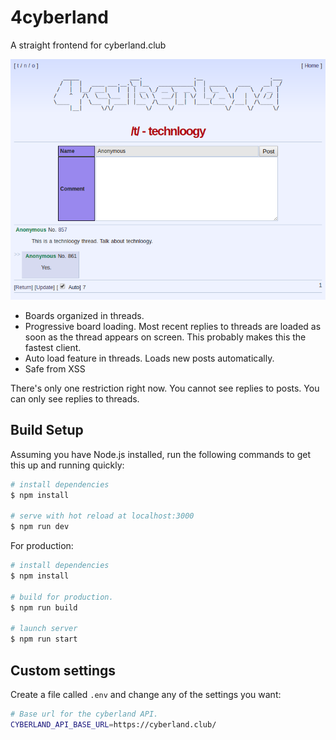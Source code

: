 # 4cyberland

A straight frontend for cyberland.club

![Screenshot](screenshot.png)

- Boards organized in threads.
- Progressive board loading. Most recent replies to threads are loaded as soon
  as the thread appears on screen. This probably makes this the fastest client.
- Auto load feature in threads. Loads new posts automatically.
- Safe from XSS

There's only one restriction right now. You cannot see replies to posts. You can
only see replies to threads.

## Build Setup

Assuming you have Node.js installed, run the following commands to get this up
and running quickly:

```bash
# install dependencies
$ npm install

# serve with hot reload at localhost:3000
$ npm run dev
```

For production:

```bash
# install dependencies
$ npm install

# build for production.
$ npm run build

# launch server
$ npm run start
```

## Custom settings

Create a file called `.env` and change any of the settings you want:

```bash
# Base url for the cyberland API.
CYBERLAND_API_BASE_URL=https://cyberland.club/
```